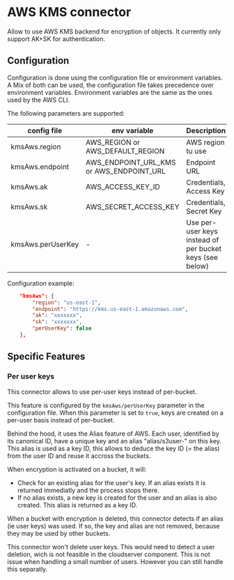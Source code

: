 # AWS KMS connector

Allow to use AWS KMS backend for encryption of objects. It currently only support AK+SK for authentication.

## Configuration

Configuration is done using the configuration file or environment variables. A Mix of both can be used, the configuration file takes precedence over environment variables.
Environment variables are the same as the ones used by the AWS CLI.

The following parameters are supported:

| config file         | env variable                             | Description
|---------------------|------------------------------------------|------------
| kmsAws.region       | AWS_REGION or AWS_DEFAULT_REGION         | AWS region tu use
| kmsAws.endpoint     | AWS_ENDPOINT_URL_KMS or AWS_ENDPOINT_URL | Endpoint URL
| kmsAws.ak           | AWS_ACCESS_KEY_ID                        | Credentials, Access Key
| kmsAws.sk           | AWS_SECRET_ACCESS_KEY                    | Credentials, Secret Key
| kmsAws.perUserKey   | -                                        | Use per-user keys instead of per bucket keys (see below)

Configuration example:
```json
    "kmsAws": {
        "region": "us-east-1",
        "endpoint": "https://kms.us-east-1.amazonaws.com",
        "ak": "xxxxxxx",
        "sk": "xxxxxxx",
        "perUserKey": false
    },
```

## Specific Features

### Per user keys

This connector allows to use per-user keys instead of per-bucket.

This feature is configured by the `kmsAws/perUserKey` parameter in the configuration file.
When this parameter is set to `true`, keys are created on a per-user basis instead of per-bucket.

Behind the hood, it uses the Alias feature of AWS. Each user, identified by its canonical ID,
have a unique key and an alias "alias/s3user-<canonicalId>" on this key. This alias is used as a key ID,
this allows to deduce the key ID (= the alias) from the user ID and reuse it accross the buckets.

When encryption is activated on a bucket, it will:
- Check for an existing alias for the user's key. If an alias exists it is returned immediatly and the process stops there.
- If no alias exists, a new key is created for the user and an alias is also created. This alias is returned as a key ID.

When a bucket with encryption is deleted, this connector detects if an alias (ie user keys) was used. If so, the key and alias are not removed, because they may be used by other buckets.

This connector won't delete user keys. This would need to detect a user deletion, wich is not feasible in the cloudserver component.
This is not issue when handling a small number of users. However you can still handle this separatly.